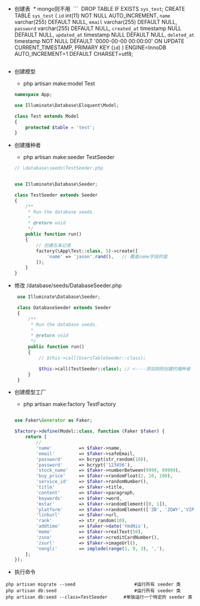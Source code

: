 - 创建表
  * mongo则不用
  ```
  DROP TABLE IF EXISTS `sys_test`;
  CREATE TABLE `sys_test` (
    `id` int(11) NOT NULL AUTO_INCREMENT,
    `name` varchar(255) DEFAULT NULL,
    `email` varchar(255) DEFAULT NULL,
    `password` varchar(255) DEFAULT NULL,
    `created_at` timestamp NULL DEFAULT NULL,
    `updated_at` timestamp NULL DEFAULT NULL,
    `deleted_at` timestamp NOT NULL DEFAULT '0000-00-00 00:00:00' ON UPDATE CURRENT_TIMESTAMP,
    PRIMARY KEY (`id`)
  ) ENGINE=InnoDB AUTO_INCREMENT=1 DEFAULT CHARSET=utf8;
  ```

- 创建模型
  * php artisan make:model Test
  
  ```php
  namespace App;

  use Illuminate\Database\Eloquent\Model;

  class Test extends Model
  {
      protected $table = 'test';
  }
  ```

- 创建播种者
  * php artisan make:seeder TestSeeder
 
   ```php
   // \database\seeds\TestSeeder.php


   use Illuminate\Database\Seeder;

   class TestSeeder extends Seeder
   {
       /**
        * Run the database seeds.
        *
        * @return void
        */
       public function run()
       {
           // 创建五条记录
           factory(\App\Test::class, 5)->create([
               'name' => 'jason'.rand(),   // 覆盖name字段的值
           ]);
       }
   }

   ```
 
- 修改 /database/seeds/DatabaseSeeder.php
  ```php
   use Illuminate\Database\Seeder;

   class DatabaseSeeder extends Seeder
   {
       /**
        * Run the database seeds.
        *
        * @return void
        */
       public function run()
       {
           // $this->call(UsersTableSeeder::class);

           $this->call(TestSeeder::class); // <----添加刚刚创建的播种者
       }
   }

  ```
 
- 创建模型工厂
  * php artisan make:factory TestFactory
  
   ```php

   use Faker\Generator as Faker;

   $factory->define(Model::class, function (Faker $faker) {
       return [
           //
           'name'          => $faker->name,
           'email'         => $faker->safeEmail,
           'password'      => bcrypt(str_random(10)),
           'password'      => bcrypt('123456'),
           'stock_name'    => $faker->numberBetween(9999, 99999),
           'buy_price'     => $faker->randomFloat(2, 10, 100),
           'service_id'    => $faker->randomNumber(),
           'title'         => $faker->title,
           'content'       => $faker->paragraph,
           'keywords'      => $faker->word,
           'mstar'         => $faker->randomElement([0, 1]),
           'platform'      => $faker->randomElement(['ZB', 'ZGWY','VIP']),
           'linkurl'       => $faker->url,
           'rank'          => str_random(10),
           'addtime'       => $faker->date('YmdHis'),
           'memo'          => $faker->realText(50),
           'zsno'          => $faker->creditCardNumber(),
           'zsurl'         => $faker->imageUrl(),
           'nengli'        => implode(range(1, 9, 3), ','),
       ];
   });

   ```
   
- 执行命令
```
php artisan migrate --seed 						#运行所有 seeder 类
php artisan db:seed 							#运行所有 seeder 类
php artisan db:seed --class=TestSeeder		#单独运行一个特定的 seeder 类
```
